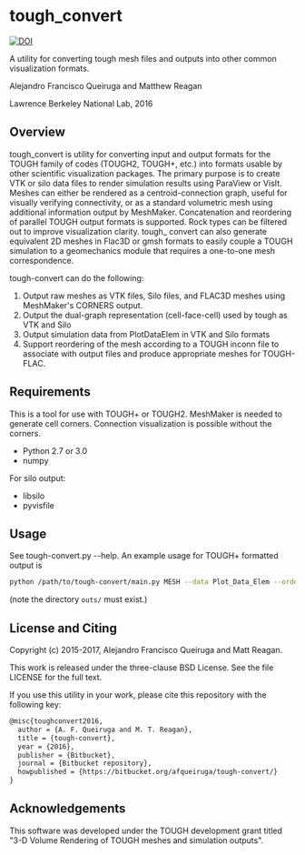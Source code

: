 tough\_convert
=============

[![DOI](https://zenodo.org/badge/DOI/10.5281/zenodo.1164418.svg)](https://doi.org/10.5281/zenodo.1164418)

A utility for converting tough mesh files and outputs into other common visualization formats.

Alejandro Francisco Queiruga and Matthew Reagan

Lawrence Berkeley National Lab, 2016

Overview
--------

tough\_convert is utility for converting input and output formats for the TOUGH family of codes (TOUGH2, TOUGH+, etc.) into formats usable by other scientific visualization packages. The primary purpose is to create VTK or silo data files to render simulation results using ParaView or VisIt. Meshes can either be rendered as a centroid-connection graph, useful for visually verifying connectivity, or as a standard volumetric mesh using additional information output by MeshMaker. Concatenation and reordering of parallel TOUGH output formats is supported. Rock types can be filtered out to improve visualization clarity. tough\_ convert can also generate equivalent 2D meshes in Flac3D or gmsh formats to easily couple a TOUGH simulation to a geomechanics module that requires a one-to-one mesh correspondence.

tough-convert can do the following:

1. Output raw meshes as VTK files, Silo files, and FLAC3D meshes using MeshMaker's CORNERS output.
2. Output the dual-graph representation (cell-face-cell) used by tough as VTK and Silo
3. Output simulation data from PlotDataElem in VTK and Silo formats
4. Support reordering of the mesh according to a TOUGH inconn file to associate with output files and
produce appropriate meshes for TOUGH-FLAC.

Requirements
------------

This is a tool for use with TOUGH+ or TOUGH2. MeshMaker is needed to generate cell corners. Connection visualization is
possible without the corners.

- Python 2.7 or 3.0
- numpy

For silo output:

- libsilo
- pyvisfile

Usage
-----

See tough-convert.py --help. An example usage for TOUGH+ formatted output is
```bash
python /path/to/tough-convert/main.py MESH --data Plot_Data_Elem --order SAVE --vtk outs/viz.vtk
```
(note the directory `outs/` must exist.)

License and Citing
------------------

Copyright (c) 2015-2017, Alejandro Francisco Queiruga and Matt Reagan.

This work is released under the three-clause BSD License. See the file LICENSE for the full text.

If you use this utility in your work, please cite this repository with the following key:
```latex
@misc{toughconvert2016,
  author = {A. F. Queiruga and M. T. Reagan},
  title = {tough-convert},
  year = {2016},
  publisher = {Bitbucket},
  journal = {Bitbucket repository},
  howpublished = {https://bitbucket.org/afqueiruga/tough-convert/}
}
```

Acknowledgements
----------------

This software was developed under the TOUGH development grant titled "3-D Volume Rendering of TOUGH meshes and simulation outputs".
